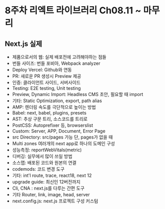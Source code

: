 # 8주차 리엑트 라이브러리 Ch08.11 ~ 마무리

## Next.js 실제
- 제품으로서의 웹: 실제 배포전에 고려해야하는 점들
- 번들 사이즈: 번들 포비아, Webpack analyzer
- Deploy Vercel: Github와 연동
- PR: 새로운 PR 생성시 Preview 제공
- 인증: 클라이언트 사이드, 서버사이드
- Testing: E2E testing, Unit testing
- Preview, Dynamic Import: Headless CMS 초안, 필요할 때 import
- 기타: Static Optimization, export, path alias
- AMP: 렌더링 속도를 극단적으로 높이는 방법
- Babel: next, babel, plugins, presets
- AST: 추상 구문 트리, 소스코드를 트리로
- PostCSS: Autoprefixer 등, browserslist
- Custom: Server, APP, Document, Error Page
- src Directory: src/pages 가능 단, pages가 없을 때
- Multi zones 여러개의 next app로 하나의 도메인 구성
- 성능측정: reportWebVitals(metric)
- 디버깅: 실무에서 많이 쓰일 방법
- 소스맵: 배포된 코드와 원본의 연결
- codemods: 코드 변경 도구
- 기타: int'l route, trace, react18, next 12
- upgrade guide: 최신인 12버전까지
- Cli, CNA : next.js를 다루는 간편 도구
- 기타 Router, link, image, head, server
- next.config.js: next.js 프로젝트 구성 커스텀


